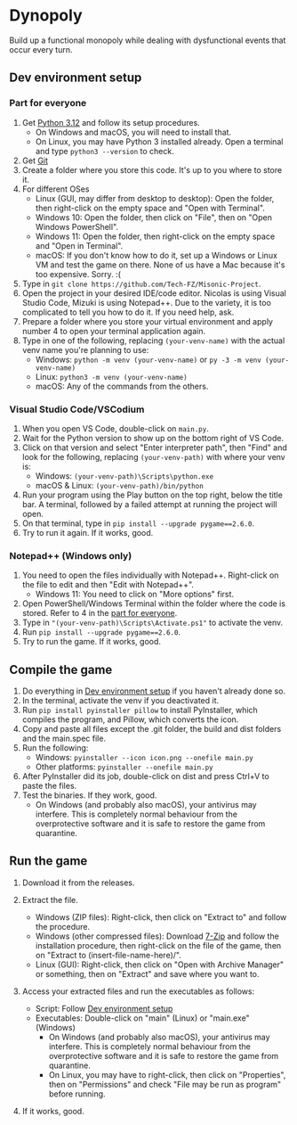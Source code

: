 # Dynopoly

Build up a functional monopoly while dealing with dysfunctional events that occur every turn.

## Dev environment setup

### Part for everyone

1. Get [Python 3.12](https://www.python.org/downloads/release/python-3125/) and follow its setup procedures.
    - On Windows and macOS, you will need to install that.
    - On Linux, you may have Python 3 installed already. Open a terminal and type `python3 --version` to check.
2. Get [Git](https://git-scm.com/downloads)
3. Create a folder where you store this code. It's up to you where to store it.
4. For different OSes
    - Linux (GUI, may differ from desktop to desktop): Open the folder, then right-click on the empty space and "Open with Terminal".
    - Windows 10: Open the folder, then click on "File", then on "Open Windows PowerShell".
    - Windows 11: Open the folder, then right-click on the empty space and "Open in Terminal".
    - macOS: If you don't know how to do it, set up a Windows or Linux VM and test the game on there. None of us have a Mac because it's too expensive. Sorry. :(
5. Type in `git clone https://github.com/Tech-FZ/Misonic-Project`.
6. Open the project in your desired IDE/code editor. Nicolas is using Visual Studio Code, Mizuki is using Notepad++. Due to the variety, it is too complicated to tell you how to do it. If you need help, ask.
7. Prepare a folder where you store your virtual environment and apply number 4 to open your terminal application again.
8. Type in one of the following, replacing `(your-venv-name)` with the actual venv name you're planning to use:
    - Windows: `python -m venv (your-venv-name)` or `py -3 -m venv (your-venv-name)`
    - Linux: `python3 -m venv (your-venv-name)`
    - macOS: Any of the commands from the others.

### Visual Studio Code/VSCodium

1. When you open VS Code, double-click on `main.py`.
2. Wait for the Python version to show up on the bottom right of VS Code.
3. Click on that version and select "Enter interpreter path", then "Find" and look for the following, replacing `(your-venv-path)` with where your venv is:
    - Windows: `(your-venv-path)\Scripts\python.exe`
    - macOS & Linux: `(your-venv-path)/bin/python`
4. Run your program using the Play button on the top right, below the title bar. A terminal, followed by a failed attempt at running the project will open.
5. On that terminal, type in `pip install --upgrade pygame==2.6.0`.
6. Try to run it again. If it works, good.

### Notepad++ (Windows only)

1. You need to open the files individually with Notepad++. Right-click on the file to edit and then "Edit with Notepad++".
    - Windows 11: You need to click on "More options" first.
2. Open PowerShell/Windows Terminal within the folder where the code is stored. Refer to 4 in the [part for everyone](#part-for-everyone).
3. Type in `"(your-venv-path)\Scripts\Activate.ps1"` to activate the venv.
4. Run `pip install --upgrade pygame==2.6.0`.
5. Try to run the game. If it works, good.

## Compile the game

1. Do everything in [Dev environment setup](#dev-environment-setup) if you haven't already done so.
2. In the terminal, activate the venv if you deactivated it.
3. Run `pip install pyinstaller pillow` to install PyInstaller, which compiles the program, and Pillow, which converts the icon.
4. Copy and paste all files except the .git folder, the build and dist folders and the main.spec file.
5. Run the following:
    - Windows: `pyinstaller --icon icon.png --onefile main.py`
    - Other platforms: `pyinstaller --onefile main.py`
6. After PyInstaller did its job, double-click on dist and press Ctrl+V to paste the files.
7. Test the binaries. If they work, good.
    - On Windows (and probably also macOS), your antivirus may interfere. This is completely normal behaviour from the overprotective software and it is safe to restore the game from quarantine.

## Run the game

1. Download it from the releases.
2. Extract the file.
    - Windows (ZIP files): Right-click, then click on "Extract to" and follow the procedure.
    - Windows (other compressed files): Download [7-Zip](https://www.7-zip.org) and follow the installation procedure, then right-click on the file of the game, then on "Extract to (insert-file-name-here)/".
    - Linux (GUI): Right-click, then click on "Open with Archive Manager" or something, then on "Extract" and save where you want to.
3. Access your extracted files and run the executables as follows:
    - Script: Follow [Dev environment setup](#dev-environment-setup)
    - Executables: Double-click on "main" (Linux) or "main.exe" (Windows)
        - On Windows (and probably also macOS), your antivirus may interfere. This is completely normal behaviour from the overprotective software and it is safe to restore the game from quarantine.
        - On Linux, you may have to right-click, then click on "Properties", then on "Permissions" and check "File may be run as program" before running.

4. If it works, good.